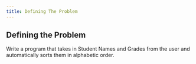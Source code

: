 ```yaml
---
title: Defining The Problem
---
```

## Defining the Problem

Write a program that takes in Student Names and Grades from the user and automatically sorts them in alphabetic order.
